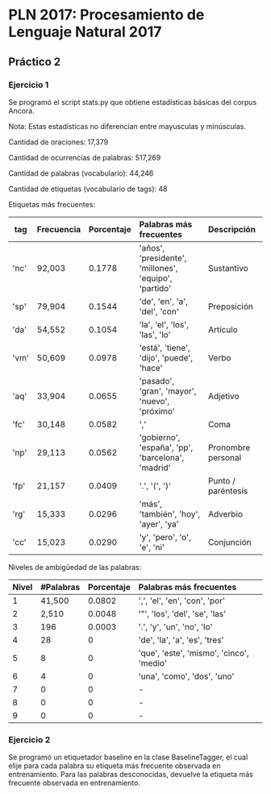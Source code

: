 # PLN 2017: Procesamiento de Lenguaje Natural 2017
## Práctico 2
### Ejercicio 1

Se programó el script stats.py que obtiene estadísticas básicas del corpus Ancora.

Nota: Estas estadísticas no diferencian entre mayusculas y minúsculas.

Cantidad de oraciones: 17,379

Cantidad de ocurrencias de palabras: 517,269

Cantidad de palabras (vocabulario): 44,246

Cantidad de etiquetas (vocabulario de tags): 48

Etiquetas más frecuentes:

| tag  | Frecuencia | Porcentaje | Palabras más frecuentes | Descripción |
| ---- |:---------- |:---------- |:----------------------- |:----------- |
| 'nc' | 92,003     | 0.1778     | 'años', 'presidente', 'millones', 'equipo', 'partido' | Sustantivo |
| 'sp' | 79,904     | 0.1544     | 'de', 'en', 'a', 'del', 'con' | Preposición |
| 'da' | 54,552     | 0.1054     | 'la', 'el', 'los', 'las', 'lo' | Artículo |
| 'vm' | 50,609     | 0.0978     | 'está', 'tiene', 'dijo', 'puede', 'hace' | Verbo |
| 'aq' | 33,904     | 0.0655     | 'pasado', 'gran', 'mayor', 'nuevo', 'próximo' | Adjetivo |
| 'fc' | 30,148     | 0.0582     | ',' | Coma |
| 'np' | 29,113     | 0.0562     | 'gobierno', 'españa', 'pp', 'barcelona', 'madrid' | Pronombre personal |
| 'fp' | 21,157     | 0.0409     | '.', '(', ')' | Punto / paréntesis |
| 'rg' | 15,333     | 0.0296     | 'más', 'también', 'hoy', 'ayer', 'ya' | Adverbio |
| 'cc' | 15,023     | 0.0290     | 'y', 'pero', 'o', 'e', 'ni' | Conjunción |




Niveles de ambigüedad de las palabras:

| Nivel | #Palabras | Porcentaje | Palabras más frecuentes |
| ----- |:--------- |:---------- |:----------------------- |
| 1     | 41,500    | 0.0802     | ',', 'el', 'en', 'con', 'por' |
| 2     |  2,510    | 0.0048     | '"', 'los', 'del', 'se', 'las' |
| 3     |    196    | 0.0003     | '.', 'y', 'un', 'no', 'lo' |
| 4     |     28    |      0     | 'de', 'la', 'a', 'es', 'tres' |
| 5     |      8    |      0     | 'que', 'este', 'mismo', 'cinco', 'medio' |
| 6     |      4    |      0     | 'una', 'como', 'dos', 'uno' |
| 7     |      0    |      0     | - |
| 8     |      0    |      0     | - |
| 9     |      0    |      0     | - |

### Ejercicio 2

Se programó un etiquetador baseline en la clase BaselineTagger, el cual elije para cada palabra su etiqueta más frecuente observada en entrenamiento.
Para las palabras desconocidas, devuelve la etiqueta más frecuente observada en entrenamiento.

